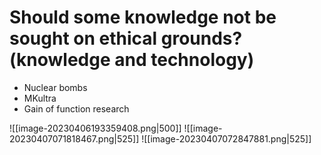 # Should some knowledge not be sought on ethical grounds? (knowledge and technology)
- Nuclear bombs
- MKultra
- Gain of function research

![[image-20230406193359408.png|500]]
![[image-20230407071818467.png|525]]
![[image-20230407072847881.png|525]]

